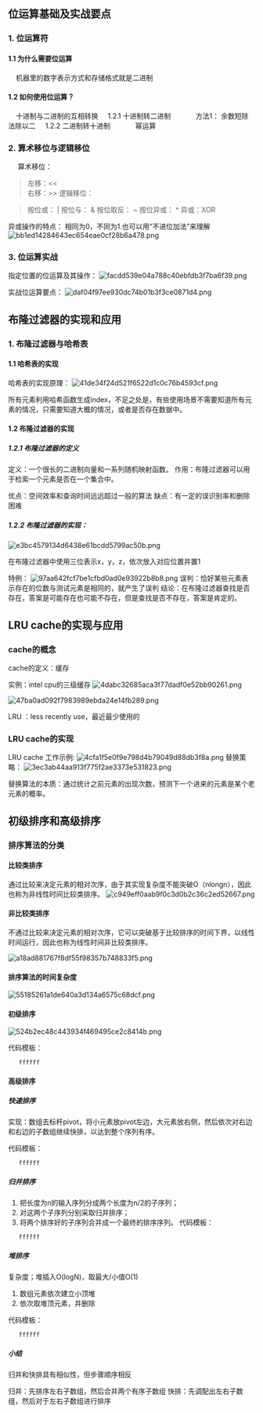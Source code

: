 
## 位运算基础及实战要点
### 1. 位运算符
#### 1.1 为什么需要位运算
    机器里的数字表示方式和存储格式就是二进制
#### 1.2 如何使用位运算？
    十进制与二进制的互相转换
    1.2.1 十进制转二进制
            方法1： 余数短除法除以二
    1.2.2 二进制转十进制
            幂运算
### 2. 算术移位与逻辑移位
    
算术移位：
>左移：<<  
右移：>>
逻辑移位：  

>按位或： |
按位与： &
按位取反： ~
按位异或： ^
异或：XOR  

异或操作的特点： 相同为0，不同为1.也可以用“不进位加法”来理解
![bb1ed14284643ec654eae0cf28b6a478.png](en-resource://database/3368:1)
    
### 3. 位运算实战

指定位置的位运算及其操作：
![facdd539e04a788c40ebfdb3f7ba6f39.png](en-resource://database/3370:1)

实战位运算要点：
![daf04f97ee930dc74b01b3f3ce0871d4.png](en-resource://database/3372:1)


## 布隆过滤器的实现和应用

### 1. 布隆过滤器与哈希表

#### 1.1 哈希表的实现
哈希表的实现原理：
![41de34f24d521f6522d1c0c76b4593cf.png](en-resource://database/3374:1)

所有元素利用哈希函数生成index，不足之处是，有些使用场景不需要知道所有元素的情况，只需要知道大概的情况，或者是否存在数据中。

#### 1.2 布隆过滤器的实现

##### 1.2.1 布隆过滤器的定义

定义：一个很长的二进制向量和一系列随机映射函数。
作用：布隆过滤器可以用于检索一个元素是否在一个集合中。

优点：空间效率和查询时间远远超过一般的算法
缺点：有一定的误识别率和删除困难


##### 1.2.2 布隆过滤器的实现：
![e3bc4579134d6438e61bcdd5799ac50b.png](en-resource://database/3378:1)

在布隆过滤器中使用三位表示x，y，z，依次放入对应位置并置1

特例：
![97aa642fcf7be1cfbd0ad0e93922b8b8.png](en-resource://database/3380:1)
误判：恰好某些元素表示存在的位数与测试元素是相同的，就产生了误判
结论：在布隆过滤器查找是否存在，答案是可能存在也可能不存在，但是查找是否不存在，答案是肯定的。


## LRU cache的实现与应用

### cache的概念
cache的定义：缓存

实例：intel cpu的三级缓存
![4dabc32685aca3f77dadf0e52bb90261.png](en-resource://database/3385:1)

![47ba0ad092f7983989ebda24e14fb289.png](en-resource://database/3387:1)

LRU ：less recently use，最近最少使用的

### LRU cache的实现

LRU cache 工作示例:
![4cfa1f5e0f9e798d4b79049d88db3f8a.png](en-resource://database/3389:1)
替换策略：
![3ec3ab44aa913f775f2ae3373e531823.png](en-resource://database/3391:1)

替换算法的本质：通过统计之前元素的出现次数，预测下一个进来的元素是某个老元素的概率。

## 初级排序和高级排序

### 排序算法的分类
#### 比较类排序
通过比较来决定元素的相对次序，由于其实现复杂度不能突破O（nlongn），因此也称为非线性时间比较类排序。
![c949eff0aab9f0c3d0b2c36c2ed52667.png](en-resource://database/3393:1)

#### 非比较类排序
不通过比较来决定元素的相对次序，它可以突破基于比较排序的时间下界，以线性时间运行，因此也称为线性时间非比较类排序。

![a18ad881767f8df55f98357b748833f5.png](en-resource://database/3395:1)

#### 排序算法的时间复杂度

![55185261a1de640a3d134a6575c68dcf.png](en-resource://database/3397:1)

#### 初级排序

![524b2ec48c443934f469495ce2c8414b.png](en-resource://database/3399:1)


代码模板：
```
   ffffff
```
#### 高级排序

##### 快速排序
实现：数组去标杆pivot，将小元素放pivot左边，大元素放右侧，然后依次对右边和右边的子数组继续快排，以达到整个序列有序。

代码模板：
```
   ffffff
```

##### 归并排序

1. 把长度为n的输入序列分成两个长度为n/2的子序列；
2. 对这两个子序列分别采取归并排序；
3. 将两个排序好的子序列合并成一个最终的排序序列。
代码模板：
```
   ffffff
```
##### 堆排序

复杂度；堆插入O(logN)，取最大/小值O(1)
1. 数组元素依次建立小顶堆
2. 依次取堆顶元素，并删除

代码模板：
```
   ffffff
```
##### 小结
归并和快排具有相似性，但步骤顺序相反

归并：先排序左右子数组，然后合并两个有序子数组
快排：先调配出左右子数组，然后对于左右子数组进行排序
